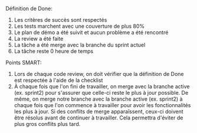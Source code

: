 Définition de Done:
  1. Les critères de succès sont respectés
  2. Les tests marchent avec une couverture de plus 80%
  3. Le plan de démo a été suivit et aucun problème a été rencontré
  4. La review a été faite
  5. La tâche a été merge avec la branche du sprint actuel
  6. La tâche reste 0 heure de temps

Points SMART:
  1. Lors de chaque code review, on doit vérifier que la définition de Done est respectée à l'aide de la checklist
  2. À chaque fois que l'on fini de travailler, on merge avec la branche active (ex. sprint2) pour s'assurer que celle-ci reste le plus à jour possible. De même,          on merge notre branche avec la branche active (ex. sprint2) à chaque fois que l'on commence à travailler pour avoir les fonctionnalités les plus à jour. Si           des conflits de merge apparaîssent, ceux-ci doivent être résolus avant de continuer à travailler. Cela permettra d'éviter de plus gros conflits plus tard.
